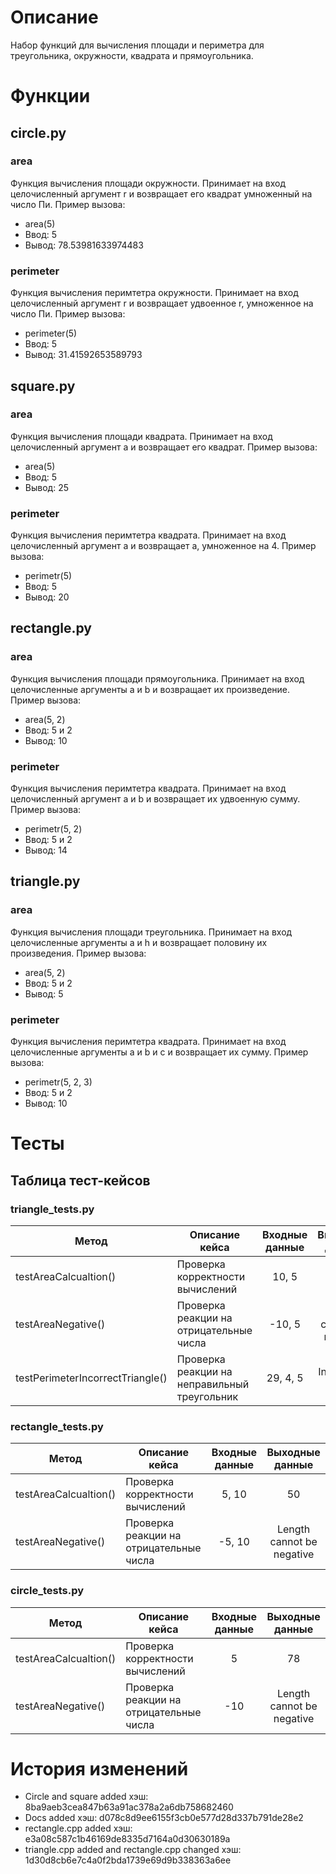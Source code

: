 # Описание
Набор функций для вычисления площади и периметра для треугольника, окружности, квадрата и прямоугольника.
# Функции
## circle.py
### area
Функция вычисления площади окружности. Принимает на вход целочисленный аргумент r и возвращает его квадрат умноженный на число Пи.
Пример вызова:
- area(5)
- Ввод: 5
- Вывод: 78.53981633974483
### perimeter
Функция вычисления перимтетра окружности. Принимает на вход целочисленный аргумент r и возвращает удвоенное r, умноженное на число Пи.
Пример вызова:
- perimeter(5)
- Ввод: 5
- Вывод: 31.41592653589793
## square.py
### area
Функция вычисления площади квадрата. Принимает на вход целочисленный аргумент a и возвращает его квадрат.
Пример вызова:
- area(5)
- Ввод: 5
- Вывод: 25
### perimeter
Функция вычисления перимтетра квадрата. Принимает на вход целочисленный аргумент a и возвращает a, умноженное на 4.
Пример вызова:
- perimetr(5)
- Ввод: 5
- Вывод: 20
## rectangle.py
### area
Функция вычисления площади прямоугольника. Принимает на вход целочисленные аргументы a и b и возвращает их произведение.
Пример вызова:
- area(5, 2)
- Ввод: 5 и 2
- Вывод: 10
### perimeter
Функция вычисления перимтетра квадрата. Принимает на вход целочисленный аргумент a и b и возвращает их удвоенную сумму.
Пример вызова:
- perimetr(5, 2)
- Ввод: 5 и 2
- Вывод: 14
## triangle.py
### area
Функция вычисления площади треугольника. Принимает на вход целочисленные аргументы a и h и возвращает половину их произведения.
Пример вызова:
- area(5, 2)
- Ввод: 5 и 2
- Вывод: 5
### perimeter
Функция вычисления перимтетра квадрата. Принимает на вход целочисленные аргументы a и b и c и возвращает их сумму.
Пример вызова:
- perimetr(5, 2, 3)
- Ввод: 5 и 2
- Вывод: 10
# Тесты
## Таблица тест-кейсов
### triangle_tests.py
| Метод                            | Описание кейса                               | Входные данные   | Выходные данные           |
|----------------------------------|----------------------------------------------|:----------------:|:-------------------------:|
| testAreaCalcualtion()            | Проверка корректности вычислений             | 10, 5            | 25                        |
| testAreaNegative()               | Проверка реакции на отрицательные числа      | -10, 5           | Length cannot be negative |
| testPerimeterIncorrectTriangle() | Проверка реакции на неправильный треугольник | 29, 4, 5         | Invalid size values       |
### rectangle_tests.py
| Метод                            | Описание кейса                               | Входные данные   | Выходные данные           |
|----------------------------------|----------------------------------------------|:----------------:|:-------------------------:|
| testAreaCalcualtion()            | Проверка корректности вычислений             | 5, 10            | 50                        |
| testAreaNegative()               | Проверка реакции на отрицательные числа      | -5, 10           | Length cannot be negative |
### circle_tests.py
| Метод                            | Описание кейса                               | Входные данные   | Выходные данные           |
|----------------------------------|----------------------------------------------|:----------------:|:-------------------------:|
| testAreaCalcualtion()            | Проверка корректности вычислений             | 5                | 78                        |
| testAreaNegative()               | Проверка реакции на отрицательные числа      | -10              | Length cannot be negative |

# История изменений
- Circle and square added 
    хэш: 8ba9aeb3cea847b63a91ac378a2a6db758682460
- Docs added
    хэш: d078c8d9ee6155f3cb0e577d28d337b791de28e2
- rectangle.cpp added 
    хэш: e3a08c587c1b46169de8335d7164a0d30630189a
- triangle.cpp added and rectangle.cpp changed 
    хэш: 1d30d8cb6e7c4a0f2bda1739e69d9b338363a6ee